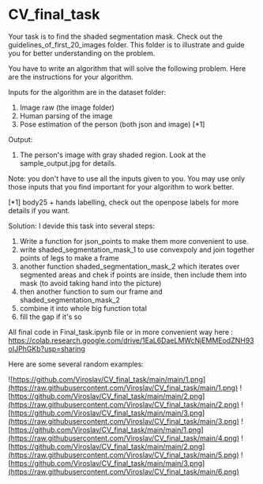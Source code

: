 # CV_final_task
Your task is to find the shaded segmentation mask.
Check out the guidelines_of_first_20_images folder. This folder is to illustrate and guide you for better understanding on the problem. 

You have to write an algorithm that will solve the following problem. Here are the instructions for your algorithm.

Inputs for the algorithm are in the dataset folder:
1. Image raw (the image folder)
2. Human parsing of the image 
3. Pose estimation of the person (both json and image) [*1]

Output:
1. The person's image with gray shaded region. Look at the sample_output.jpg for details.

Note: you don't have to use all the inputs given to you. You may use only those inputs that you find important for your algorithm to work better.



[*1]
body25 + hands labelling, check out the openpose labels for more details if you want.


Solution:
I devide this task into several steps:
1) Write a function for json_points to make them more convenient to use.
2) write shaded_segmentation_mask_1 to use convexpoly and join together points of legs to make a frame
3) another function shaded_segmentation_mask_2 which iterates over segmented areas and chek if points are inside, then include them into mask (to avoid taking hand into the picture)
4) then another function to sum our frame and shaded_segmentation_mask_2
5) combine it into whole big function total
6) fill the gap if it's so

All final code in Final_task.ipynb file or in more convenient way here : https://colab.research.google.com/drive/1EaL6DaeLMWcNjEMMEodZNH93oIJPhGKb?usp=sharing

Here are some several random examples:


![https://github.com/Viroslav/CV_final_task/main/main/1.png](https://raw.githubusercontent.com/Viroslav/CV_final_task/main/1.png)
![https://github.com/Viroslav/CV_final_task/main/main/2.png](https://raw.githubusercontent.com/Viroslav/CV_final_task/main/2.png)
![https://github.com/Viroslav/CV_final_task/main/main/3.png](https://raw.githubusercontent.com/Viroslav/CV_final_task/main/3.png)
![https://github.com/Viroslav/CV_final_task/main/main/1.png](https://raw.githubusercontent.com/Viroslav/CV_final_task/main/4.png)
![https://github.com/Viroslav/CV_final_task/main/main/2.png](https://raw.githubusercontent.com/Viroslav/CV_final_task/main/5.png)
![https://github.com/Viroslav/CV_final_task/main/main/3.png](https://raw.githubusercontent.com/Viroslav/CV_final_task/main/6.png)

